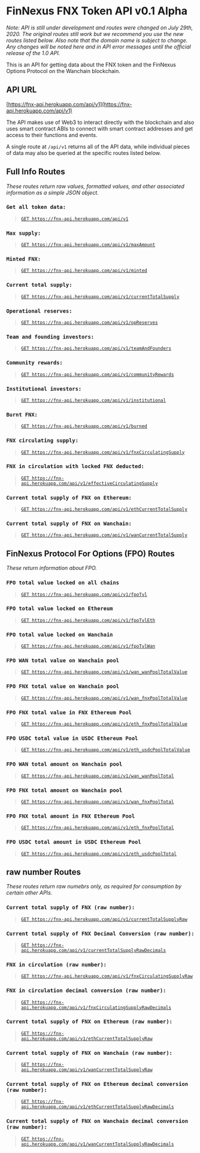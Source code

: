 # FinNexus FNX Token API v0.1 Alpha

*Note: API is still under development and routes were changed on July 29th, 2020. The original routes still work but we recommend you use the new routes listed below. Also note that the domain name is subject to change. Any changes will be noted here and in API error messages until the official release of the 1.0 API.*

This is an API for getting data about the FNX token and the FinNexus Options Protocol on the Wanchain blockchain.

## API URL

[https://fnx-api.herokuapp.com/api/v1](https://fnx-api.herokuapp.com/api/v1)

The API makes use of Web3 to interact directly with the blockchain and also uses smart contract ABIs to connect with smart contract addresses and get access to their functions and events. 

A single route at `/api/v1` returns all of the API data, while individual pieces of data may also be queried at the specific routes listed below.

## Full Info Routes
*These routes return raw values, formatted values, and other associated information as a simple JSON object.*

### `Get all token data:` 

> [`GET https://fnx-api.herokuapp.com/api/v1`](https://fnx-api.herokuapp.com/api/v1)

### `Max supply:`
> [`GET https://fnx-api.herokuapp.com/api/v1/maxAmount`](https://fnx-api.herokuapp.com/api/v1/maxAmount) 

### `Minted FNX:`
> [`GET https://fnx-api.herokuapp.com/api/v1/minted`](https://fnx-api.herokuapp.com/api/v1/minted)

### `Current total supply:`
> [`GET https://fnx-api.herokuapp.com/api/v1/currentTotalSupply`](https://fnx-api.herokuapp.com/api/v1/currentTotalSupply) 

### `Operational reserves:`
> [`GET https://fnx-api.herokuapp.com/api/v1/opReserves`](https://fnx-api.herokuapp.com/api/v1/opReserves)    

### `Team and founding investors:`
> [`GET https://fnx-api.herokuapp.com/api/v1/teamAndFounders`](https://fnx-api.herokuapp.com/api/v1/teamAndFounders) 

### `Community rewards:`
> [`GET https://fnx-api.herokuapp.com/api/v1/communityRewards`](https://fnx-api.herokuapp.com/api/v1/communityRewards)

### `Institutional investors:`
> [`GET https://fnx-api.herokuapp.com/api/v1/institutional`](https://fnx-api.herokuapp.com/api/v1/institutional) 

### `Burnt FNX:`
> [`GET https://fnx-api.herokuapp.com/api/v1/burned`](https://fnx-api.herokuapp.com/api/v1/burned)    

<!-- ### `Converted FNX:`
> [`GET https://fnx-api.herokuapp.com/api/v1/converted`](https://fnx-api.herokuapp.com/api/v1/converted) -->

### `FNX circulating supply:` 
> [`GET https://fnx-api.herokuapp.com/api/v1/fnxCirculatingSupply`](https://fnx-api.herokuapp.com/api/v1/fnxCirculatingSupply)  

### `FNX in circulation with locked FNX deducted:` 
> [`GET https://fnx-api.herokuapp.com/api/v1/effectiveCirculatingSupply`](https://fnx-api.herokuapp.com/api/v1/effectiveCirculatingSupply)

### `Current total supply of FNX on Ethereum:` 
> [`GET https://fnx-api.herokuapp.com/api/v1/ethCurrentTotalSupply`](https://fnx-api.herokuapp.com/api/v1/ethCurrentTotalSupply)

### `Current total supply of FNX on Wanchain:` 
> [`GET https://fnx-api.herokuapp.com/api/v1/wanCurrentTotalSupply`](https://fnx-api.herokuapp.com/api/v1/wanCurrentTotalSupply)



## FinNexus Protocol For Options (FPO) Routes
*These return information about FPO.*

 
### `FPO total value locked on all chains` 
> [`GET https://fnx-api.herokuapp.com/api/v1/fpoTvl`](https://fnx-api.herokuapp.com/api/v1/fpoTvl)

### `FPO total value locked on Ethereum` 
> [`GET https://fnx-api.herokuapp.com/api/v1/fpoTvlEth`](https://fnx-api.herokuapp.com/api/v1/fpoTvlEth)

### `FPO total value locked on Wanchain` 
> [`GET https://fnx-api.herokuapp.com/api/v1/fpoTvlWan`](https://fnx-api.herokuapp.com/api/v1/fpoTvlWan)

### `FPO WAN total value on Wanchain pool` 
> [`GET https://fnx-api.herokuapp.com/api/v1/wan_wanPoolTotalValue`](https://fnx-api.herokuapp.com/api/v1/wan_wanPoolTotalValue)

### `FPO FNX total value on Wanchain pool` 
> [`GET https://fnx-api.herokuapp.com/api/v1/wan_fnxPoolTotalValue`](https://fnx-api.herokuapp.com/api/v1/wan_fnxPoolTotalValue)

### `FPO FNX total value in FNX Ethereum Pool` 
> [`GET https://fnx-api.herokuapp.com/api/v1/eth_fnxPoolTotalValue`](https://fnx-api.herokuapp.com/api/v1/eth_fnxPoolTotalValue)

### `FPO USDC total value in USDC Ethereum Pool` 
> [`GET https://fnx-api.herokuapp.com/api/v1/eth_usdcPoolTotalValue`](https://fnx-api.herokuapp.com/api/v1/eth_usdcPoolTotalValue)

### `FPO WAN total amount on Wanchain pool` 
> [`GET https://fnx-api.herokuapp.com/api/v1/wan_wanPoolTotal`](https://fnx-api.herokuapp.com/api/v1/wan_wanPoolTotal)

### `FPO FNX total amount on Wanchain pool` 
> [`GET https://fnx-api.herokuapp.com/api/v1/wan_fnxPoolTotal`](https://fnx-api.herokuapp.com/api/v1/wan_fnxPoolTotal)

### `FPO FNX total amount in FNX Ethereum Pool` 
> [`GET https://fnx-api.herokuapp.com/api/v1/eth_fnxPoolTotal`](https://fnx-api.herokuapp.com/api/v1/eth_fnxPoolTotal)

### `FPO USDC total amount in USDC Ethereum Pool` 
> [`GET https://fnx-api.herokuapp.com/api/v1/eth_usdcPoolTotal`](https://fnx-api.herokuapp.com/api/v1/eth_usdcPoolTotal)


## raw number Routes 
*These routes return raw numebrs only, as required for consumption by certain other APIs.*

### `Current total supply of FNX (raw number):` 
> [`GET https://fnx-api.herokuapp.com/api/v1/currentTotalSupplyRaw`](https://fnx-api.herokuapp.com/api/v1/currentTotalSupplyRaw)

### `Current total supply of FNX Decimal Conversion (raw number):` 
> [`GET https://fnx-api.herokuapp.com/api/v1/currentTotalSupplyRawDecimals`](https://fnx-api.herokuapp.com/api/v1/currentTotalSupplyRawDecimals)

### `FNX in circulation (raw number):` 
> [`GET https://fnx-api.herokuapp.com/api/v1/fnxCirculatingSupplyRaw`](https://fnx-api.herokuapp.com/api/v1/fnxCirculatingSupplyRaw)

### `FNX in circulation decimal conversion (raw number):` 
> [`GET https://fnx-api.herokuapp.com/api/v1/fnxCirculatingSupplyRawDecimals`](https://fnx-api.herokuapp.com/api/v1/fnxCirculatingSupplyRawDecimals)

### `Current total supply of FNX on Ethereum (raw number):` 
> [`GET https://fnx-api.herokuapp.com/api/v1/ethCurrentTotalSupplyRaw`](https://fnx-api.herokuapp.com/api/v1/ethCurrentTotalSupplyRaw)

### `Current total supply of FNX on Wanchain (raw number):` 
> [`GET https://fnx-api.herokuapp.com/api/v1/wanCurrentTotalSupplyRaw`](https://fnx-api.herokuapp.com/api/v1/wanCurrentTotalSupplyRaw)

### `Current total supply of FNX on Ethereum decimal conversion (raw number):` 
> [`GET https://fnx-api.herokuapp.com/api/v1/ethCurrentTotalSupplyRawDecimals`](https://fnx-api.herokuapp.com/api/v1/ethCurrentTotalSupplyRawDecimals)

### `Current total supply of FNX on Wanchain decimal conversion (raw number):` 
> [`GET https://fnx-api.herokuapp.com/api/v1/wanCurrentTotalSupplyRawDecimals`](https://fnx-api.herokuapp.com/api/v1/wanCurrentTotalSupplyRawDecimals)